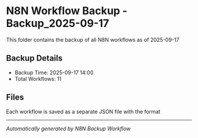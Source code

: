 # N8N Workflow Backup - Backup_2025-09-17

This folder contains the backup of all N8N workflows as of 2025-09-17

## Backup Details
- Backup Time: 2025-09-17 14:00
- Total Workflows: 11

## Files
Each workflow is saved as a separate JSON file with the format

---
*Automatically generated by N8N Backup Workflow*